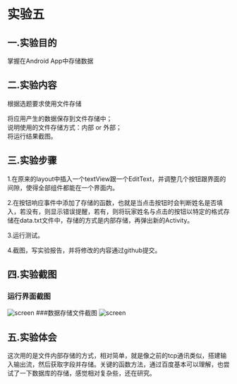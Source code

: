 ﻿# 实验五

## 一.实验目的
 
掌握在Android App中存储数据
   
## 二.实验内容
 
根据选题要求使用文件存储

将应用产生的数据保存到文件存储中；<br>
说明使用的文件存储方式：内部 or 外部；<br>
将运行结果截图。<br>
 
## 三.实验步骤
1.在原来的layout中插入一个textView跟一个EditText，并调整几个按钮跟界面的间隙，使得全部组件都能在一个界面内。

2.在按钮响应事件中添加了存储的函数，也就是当点击按钮时会判断姓名是否填入，若没有，则显示错误提醒，若有，则将玩家姓名与点击的按钮以特定的格式存储在data.txt文件中，存储的方式是内部存储，再弹出新的Activity。

3.运行测试。

4.截图，写实验报告，并将修改的内容通过github提交。

## 四.实验截图
### 运行界面截图
 
![screen](https://github.com/linliyuan/android-labs-2018/blob/8d5058962814e2ee1916147c8138062c6a646c11/soft1614080902341/5.1.png)
###数据存储文件截图
![screen](https://github.com/linliyuan/android-labs-2018/blob/8d5058962814e2ee1916147c8138062c6a646c11/soft1614080902341/5.2.png)
 
## 五.实验体会
这次用的是文件内部存储的方式，相对简单，就是像之前的tcp通讯类似，搭建输入输出流，然后获取字段并存储。关键的函数方法，通过百度基本可以理解，也尝试了一下数据库的存储，感觉相对复杂些，还在研究。